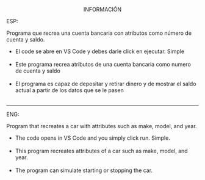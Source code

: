 <p align="center">INFORMACIÓN</p>

ESP:

Programa que recrea una cuenta bancaria con atributos como número de cuenta y
saldo. 



<ul>
<li>El code se abre en VS Code y debes darle click en ejecutar. Simple </li>
<br>
<li> Este programa recrea atributos de una cuenta bancaria como numero de cuenta y saldo  </li>
<br>
<li> El programa es capaz de depositar y retirar dinero y de mostrar el saldo actual a partir de los datos que se le pasen  </li>
<br>
</ul>


---

ENG:

Program that recreates a car with attributes such as make, model, and year.

<ul>
<li>The code opens in VS Code and you simply click run. Simple.</li>
<br>
<li>This program recreates attributes of a car such as make, model, and year.</li>
<br>
<li>The program can simulate starting or stopping the car.</li>
<br>
</ul>


